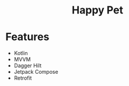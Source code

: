 <p align="center">
  <h1 align="center">Happy Pet</h1>
</p> 




# Features

- Kotlin
- MVVM
- Dagger Hilt
- Jetpack Compose
- Retrofit